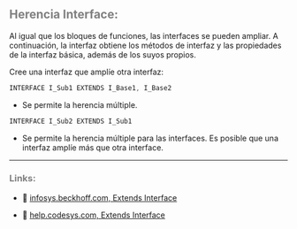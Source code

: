 ## <span style="color:grey">Herencia Interface:</span>

Al igual que los bloques de funciones, las interfaces se pueden ampliar. A continuación, la interfaz obtiene los métodos de interfaz y las propiedades de la interfaz básica, además de los suyos propios.

Cree una interfaz que amplíe otra interfaz:

```javascript
INTERFACE I_Sub1 EXTENDS I_Base1, I_Base2
```


- Se permite la herencia múltiple.

```javascript
INTERFACE I_Sub2 EXTENDS I_Sub1
```

- Se permite la herencia múltiple para las interfaces. Es posible que una interfaz amplíe más que otra interface.

***
### <span style="color:grey">Links:</span>

- 🔗 [infosys.beckhoff.com, Extends Interface](https://infosys.beckhoff.com/content/1033/tc3_plc_intro/2527343499.html?id=365591094627259992)

- 🔗 [help.codesys.com, Extends Interface](https://help.codesys.com/api-content/2/codesys/3.5.13.0/en/_cds_extending_interface/)
